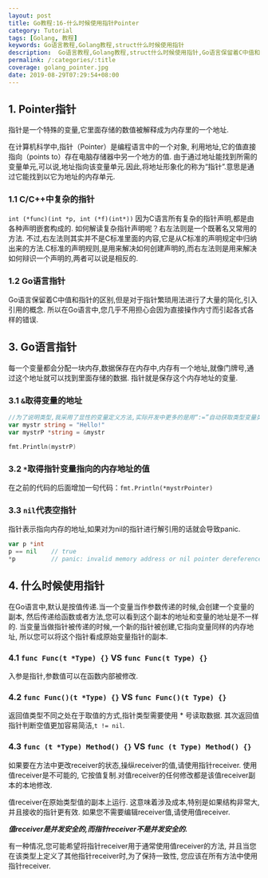 ```yaml
---
layout: post
title: Go教程:16-什么时候使用指针Pointer
category: Tutorial
tags: [Golang, 教程]
keywords: Go语言教程,Golang教程,struct什么时候使用指针
description:  Go语言教程,Golang教程,struct什么时候使用指针,Go语言保留着C中值和指针的区别,但是对于指针繁琐用法进行了大量的简化,引入引用的概念
permalink: /:categories/:title
coverage: golang_pointer.jpg
date: 2019-08-29T07:29:54+08:00
---
```


## 1. Pointer指针

指针是一个特殊的变量,它里面存储的数值被解释成为内存里的一个地址.

在计算机科学中,指针（Pointer）是编程语言中的一个对象,
利用地址,它的值直接指向（points to）存在电脑存储器中另一个地方的值.
由于通过地址能找到所需的变量单元,可以说,地址指向该变量单元.因此,将地址形象化的称为“指针”.意思是通过它能找到以它为地址的内存单元.

### 1.1 C/C++中复杂的指针

`int (*func)(int *p, int (*f)(int*))`
因为C语言所有复杂的指针声明,都是由各种声明嵌套构成的.
如何解读复杂指针声明呢？右左法则是一个既著名又常用的方法.
不过,右左法则其实并不是C标准里面的内容,它是从C标准的声明规定中归纳出来的方法.C标准的声明规则,是用来解决如何创建声明的,而右左法则是用来解决如何辩识一个声明的,两者可以说是相反的.

### 1.2 Go语言指针

Go语言保留着C中值和指针的区别,但是对于指针繁琐用法进行了大量的简化,引入引用的概念.
所以在Go语言中,您几乎不用担心会因为直接操作内寸而引起各式各样的错误.

## 3. Go语言指针

每一个变量都会分配一块内存,数据保存在内存中,内存有一个地址,就像门牌号,通过这个地址就可以找到里面存储的数据.
指针就是保存这个内存地址的变量.

### 3.1 `&`取得变量的地址

```go
//为了说明类型,我采用了显性的变量定义方法,实际开发中更多的是用“:=”自动获取类型变量类型
var mystr string = "Hello!"
var mystrP *string = &mystr

fmt.Println(mystrP)
```

### 3.2 `*`取得指针变量指向的内存地址的值

在之前的代码的后面增加一句代码：`fmt.Println(*mystrPointer)`

### 3.3 `nil`代表空指针

指针表示指向内存的地址,如果对为nil的指针进行解引用的话就会导致panic.

```go
var p *int
p == nil    // true
*p          // panic: invalid memory address or nil pointer dereference
```

## 4. 什么时候使用指针

在Go语言中,默认是按值传递.当一个变量当作参数传递的时候,会创建一个变量的副本,
然后传递给函数或者方法,您可以看到这个副本的地址和变量的地址是不一样的.
当变量当做指针被传递的时候,一个新的指针被创建,它指向变量同样的内存地址,
所以您可以将这个指针看成原始变量指针的副本.

### 4.1 `func Func(t *Type) {}` VS `func Func(t Type) {}`

入参是指针,参数值可以在函数内部被修改.

### 4.2 `func Func()(t *Type) {}` VS `func Func()(t Type) {}`

返回值类型不同之处在于取值的方式,指针类型需要使用 * 号读取数据.
其次返回值指针判断空值更加容易简洁,`t != nil`.

### 4.3 `func (t *Type) Method() {}` VS `func (t Type) Method() {}`

如果要在方法中更改receiver的状态,操纵receiver的值,请使用指针receiver.
使用值receiver是不可能的,
它按值复制.对值receiver的任何修改都是该值receiver副本的本地修改.

值receiver在原始类型值的副本上运行.
这意味着涉及成本,特别是如果结构非常大,并且接收的指针更有效.
如果您不需要编辑receiver值,请使用值receiver.

***值receiver是并发安全的,而指针receiver不是并发安全的.***

有一种情况,您可能希望将指针receiver用于通常使用值receiver的方法,
并且当您在该类型上定义了其他指针receiver时,为了保持一致性,
您应该在所有方法中使用指针receiver.




